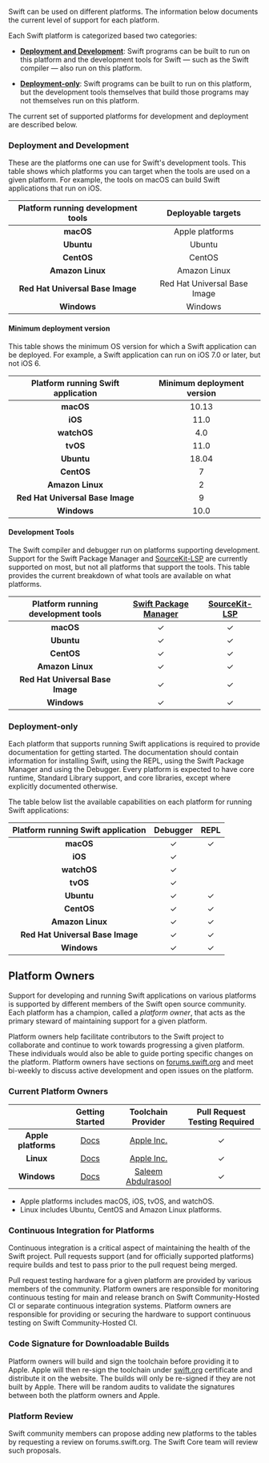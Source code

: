 
Swift can be used on different platforms. The information below documents the current level of support for each platform.

Each Swift platform is categorized based two categories:

* **[Deployment and Development](#deployment-and-development)**: Swift programs can be built to run on this platform and the development tools for Swift — such as the Swift compiler — also run on this platform.

* **[Deployment-only](#deployment-only)**: Swift programs can be built to run on this platform, but the development tools themselves that build those programs may not themselves run on this platform.

The current set of supported platforms for development and deployment are described below.

### Deployment and Development

These are the platforms one can use for Swift's development tools. This table shows which platforms you can target when the tools are used on a given platform.  For example, the tools on macOS can build Swift applications that run on iOS.

| Platform running development tools     | Deployable targets            |
|:--------------------------------------:|:-----------------------------:|
| **macOS**                              |  Apple platforms              |
| **Ubuntu**                             |  Ubuntu                       |
| **CentOS**                             |  CentOS                       |
| **Amazon Linux**                       |  Amazon Linux                 |
| **Red Hat Universal Base Image**       |  Red Hat Universal Base Image |
| **Windows**                            |  Windows                      |

#### Minimum deployment version

This table shows the minimum OS version for which a Swift application can be deployed.  For example, a Swift application can run on iOS 7.0 or later, but not iOS 6.

| Platform running Swift application | Minimum deployment version |
|:----------------------------------:|:--------------------------:|
| **macOS**                          |10.13                       |
| **iOS**                            |11.0                        |
| **watchOS**                        |4.0                         |
| **tvOS**                           |11.0                        |
| **Ubuntu**                         |18.04                       |
| **CentOS**                         |7                           |
| **Amazon Linux**                   |2                           |
| **Red Hat Universal Base Image**   |9                           |
| **Windows**                        |10.0                        |

#### Development Tools

The Swift compiler and debugger run on platforms supporting development.  Support for the Swift Package Manager and [SourceKit-LSP] are currently supported on most, but not all platforms that support the tools.  This table provides the current breakdown of what tools are available on what platforms.

| Platform running development tools | [Swift Package Manager]| [SourceKit-LSP]|
|:----------------------------------:|:----------------------:|:--------------:|
| **macOS**                          | ✓                      | ✓              |
| **Ubuntu**                         | ✓                      | ✓              |
| **CentOS**                         | ✓                      | ✓              |
| **Amazon Linux**                   | ✓                      | ✓              |
| **Red Hat Universal Base Image**   | ✓                      | ✓              |
| **Windows**                        | ✓                      | ✓              |

### Deployment-only

Each platform that supports running Swift applications is required to provide documentation for getting started. The documentation should contain information for installing Swift, using the REPL, using the Swift Package Manager and using the Debugger. Every platform is expected to have core runtime, Standard Library support, and core libraries, except where explicitly documented otherwise.

The table below list the available capabilities on each platform for running Swift applications:

| Platform running Swift application | Debugger| REPL|
|:---------------------------------:|:-------:|:---:|
| **macOS**                         | ✓       | ✓   |
| **iOS**                           | ✓       |     |
| **watchOS**                       | ✓       |     |
| **tvOS**                          | ✓       |     |
| **Ubuntu**                        | ✓       | ✓   |
| **CentOS**                        | ✓       | ✓   |
| **Amazon Linux**                  | ✓       | ✓   |
| **Red Hat Universal Base Image**  | ✓       | ✓   |
| **Windows**                       | ✓       | ✓   |

## Platform Owners

Support for developing and running Swift applications on various platforms is supported by different members of the Swift open source community.  Each platform has a champion, called a *platform owner*, that acts as the primary steward of maintaining support for a given platform.

Platform owners help facilitate contributors to the Swift project to collaborate and continue to work towards progressing a given platform. These individuals would also be able to guide porting specific changes on the platform. Platform owners have sections on [forums.swift.org](https://forums.swift.org) and meet bi-weekly to discuss active development and open issues on the platform.

### Current Platform Owners

|                      | Getting Started                     | Toolchain Provider                                | Pull Request Testing Required|
|:--------------------:|:-----------------------------------:|:-------------------------------------------------:|:----------------------------:|
| **Apple platforms**  | [Docs](/getting-started/#on-macos)  | [Apple Inc.](https://www.apple.com)               | ✓                            |
| **Linux**            | [Docs](/getting-started/#on-linux)  | [Apple Inc.](https://www.apple.com)               | ✓                            |
| **Windows**          | [Docs](/getting-started/#on-windows)| [Saleem Abdulrasool](https://github.com/compnerd) | ✓                            |

* Apple platforms includes macOS, iOS, tvOS, and watchOS.
* Linux includes Ubuntu, CentOS and Amazon Linux platforms.

### Continuous Integration for Platforms

Continuous integration is a critical aspect of maintaining the health of the Swift project.  Pull requests support (and for officially supported platforms) require builds and test to pass prior to the pull request being merged.

Pull request testing hardware for a given platform are provided by various members of the community.  Platform owners are responsible for monitoring continuous testing for main and release branch on Swift Community-Hosted CI or separate continuous integration systems. Platform owners are responsible for providing or securing the hardware to support continuous testing on Swift Community-Hosted CI.

### Code Signature for Downloadable Builds

Platform owners will build and sign the toolchain before providing it to Apple. Apple will then re-sign the toolchain under [swift.org](/) certificate and distribute it on the website. The builds will only be re-signed if they are not built by Apple. There will be random audits to validate the signatures between both the platform owners and Apple.

### Platform Review

Swift community members can propose adding new platforms to the tables by requesting a review on forums.swift.org. The Swift Core team will review such proposals.

[Swift Package Manager]: https://github.com/apple/swift-package-manager
[IndexStoreDB]: https://github.com/apple/indexstore-db
[SourceKit-LSP]: https://github.com/apple/sourcekit-lsp
[LLBuild]: https://github.com/apple/swift-llbuild
